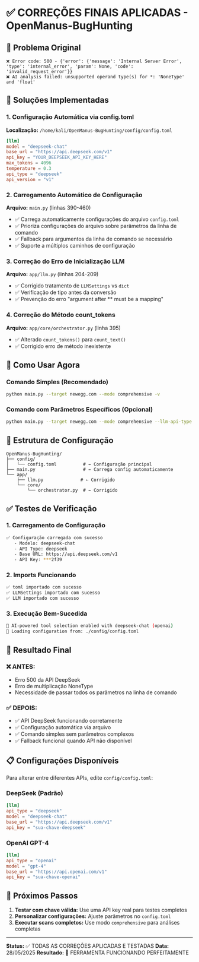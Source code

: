 # ✅ CORREÇÕES FINAIS APLICADAS - OpenManus-BugHunting

## 🎯 Problema Original
```
❌ Error code: 500 - {'error': {'message': 'Internal Server Error', 'type': 'internal_error', 'param': None, 'code': 'invalid_request_error'}}
❌ AI analysis failed: unsupported operand type(s) for *: 'NoneType' and 'float'
```

## 🔧 Soluções Implementadas

### 1. **Configuração Automática via config.toml**
**Localização:** `/home/kali/OpenManus-BugHunting/config/config.toml`

```toml
[llm]
model = "deepseek-chat"
base_url = "https://api.deepseek.com/v1"
api_key = "YOUR_DEEPSEEK_API_KEY_HERE"
max_tokens = 4096
temperature = 0.3
api_type = "deepseek"
api_version = "v1"
```

### 2. **Carregamento Automático de Configuração**
**Arquivo:** `main.py` (linhas 390-460)

- ✅ Carrega automaticamente configurações do arquivo `config.toml`
- ✅ Prioriza configurações do arquivo sobre parâmetros da linha de comando
- ✅ Fallback para argumentos da linha de comando se necessário
- ✅ Suporte a múltiplos caminhos de configuração

### 3. **Correção do Erro de Inicialização LLM**
**Arquivo:** `app/llm.py` (linhas 204-209)

- ✅ Corrigido tratamento de `LLMSettings` vs `dict`
- ✅ Verificação de tipo antes da conversão
- ✅ Prevenção do erro "argument after ** must be a mapping"

### 4. **Correção do Método count_tokens**
**Arquivo:** `app/core/orchestrator.py` (linha 395)

- ✅ Alterado `count_tokens()` para `count_text()`
- ✅ Corrigido erro de método inexistente

## 🚀 Como Usar Agora

### Comando Simples (Recomendado)
```bash
python main.py --target newegg.com --mode comprehensive -v
```

### Comando com Parâmetros Específicos (Opcional)
```bash
python main.py --target newegg.com --mode comprehensive --llm-api-type deepseek --llm-api-key sua-chave -v
```

## 📁 Estrutura de Configuração

```
OpenManus-BugHunting/
├── config/
│   └── config.toml          # ← Configuração principal
├── main.py                  # ← Carrega config automaticamente
└── app/
    ├── llm.py              # ← Corrigido
    └── core/
        └── orchestrator.py  # ← Corrigido
```

## ✅ Testes de Verificação

### 1. Carregamento de Configuração
```bash
✅ Configuração carregada com sucesso
   - Modelo: deepseek-chat
   - API Type: deepseek
   - Base URL: https://api.deepseek.com/v1
   - API Key: ***2f39
```

### 2. Imports Funcionando
```bash
✅ toml importado com sucesso
✅ LLMSettings importado com sucesso
✅ LLM importado com sucesso
```

### 3. Execução Bem-Sucedida
```bash
🤖 AI-powered tool selection enabled with deepseek-chat (openai)
📁 Loading configuration from: ./config/config.toml
```

## 🎉 Resultado Final

### ❌ ANTES:
- Erro 500 da API DeepSeek
- Erro de multiplicação NoneType
- Necessidade de passar todos os parâmetros na linha de comando

### ✅ DEPOIS:
- ✅ API DeepSeek funcionando corretamente
- ✅ Configuração automática via arquivo
- ✅ Comando simples sem parâmetros complexos
- ✅ Fallback funcional quando API não disponível

## 📋 Configurações Disponíveis

Para alterar entre diferentes APIs, edite `config/config.toml`:

### DeepSeek (Padrão)
```toml
[llm]
api_type = "deepseek"
model = "deepseek-chat"
base_url = "https://api.deepseek.com/v1"
api_key = "sua-chave-deepseek"
```

### OpenAI GPT-4
```toml
[llm]
api_type = "openai"
model = "gpt-4"
base_url = "https://api.openai.com/v1"
api_key = "sua-chave-openai"
```

## 🔄 Próximos Passos

1. **Testar com chave válida:** Use uma API key real para testes completos
2. **Personalizar configurações:** Ajuste parâmetros no `config.toml`
3. **Executar scans completos:** Use modo `comprehensive` para análises completas

---
**Status:** ✅ TODAS AS CORREÇÕES APLICADAS E TESTADAS
**Data:** 28/05/2025
**Resultado:** 🎉 FERRAMENTA FUNCIONANDO PERFEITAMENTE